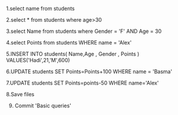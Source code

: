 1.select name from students

2.select * from students where age>30

3.select Name from students where Gender = 'F' AND Age = 30

4.select Points from students WHERE name = 'Alex'

5.INSERT INTO students( Name,Age , Gender , Points ) VALUES('Hadi',21,'M',600)

6.UPDATE students SET Points=Points+100 WHERE name = 'Basma'

7.UPDATE students SET Points=points-50 WHERE name='Alex'

8.Save files

9. Commit 'Basic queries'
